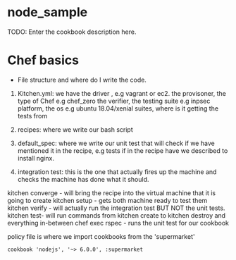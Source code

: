 # node_sample

TODO: Enter the cookbook description here.

# Chef basics

- File structure and where do I write the code.
1. Kitchen.yml:
  we have the driver , e.g vagrant or ec2.
  the provisoner, the type of Chef e.g chef_zero
  the verifier, the testing suite e.g inpsec
  platform, the os e.g ubuntu 18.04/xenial
  suites, where is it getting the tests from

2. recipes:
    where we write our bash script

3. default_spec:
    where we write our unit test that will check if we have mentioned it in the recipe, e.g tests if in the recipe have we described to install nginx.

4. integration test:
    this is the one that actually fires up the machine and checks the machine has done  what it should.

kitchen converge - will bring the recipe into the virtual machine that it is going to create
kitchen setup - gets both machine ready to test them
kitchen verify - will actually run the integration test BUT NOT the unit tests.
kitchen test-  will run commands from kitchen create to kitchen destroy and everything in-between
chef exec rspec - runs the unit test for our cookbook

policy file is where we import cookbooks from the 'supermarket'
````
cookbook 'nodejs', '~> 6.0.0', :supermarket

````
